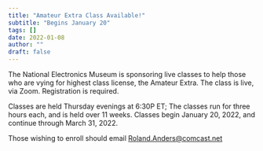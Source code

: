 ```yaml
---
title: "Amateur Extra Class Available!"
subtitle: "Begins January 20"
tags: []
date: 2022-01-08
author: ""
draft: false
---
```

The National Electronics Museum is sponsoring live classes to help those who are vying for highest class license, the Amateur Extra. The class is live, via Zoom. Registration is required.  

Classes are held Thursday evenings at 6:30P ET; The classes run for three hours each, and is held over 11 weeks. Classes begin January 20, 2022, and continue through March 31, 2022.  

Those wishing to enroll should email Roland.Anders@comcast.net
<!--more-->
